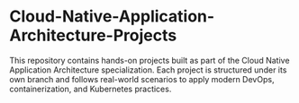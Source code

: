 # Cloud-Native-Application-Architecture-Projects
This repository contains hands-on projects built as part of the Cloud Native Application Architecture specialization. Each project is structured under its own branch and follows real-world scenarios to apply modern DevOps, containerization, and Kubernetes practices.
